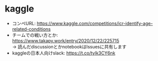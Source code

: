# kaggle
* コンペURL: <https://www.kaggle.com/competitions/icr-identify-age-related-conditions>
* チームでの戦い方とか: <https://www.takapy.work/entry/2020/12/22/225715> \
-> 読んだdiscussionとかnotebookはIssuesに共有します
* kaggleの日本人向けslack: <https://t.co/tylk3CY6nk>
